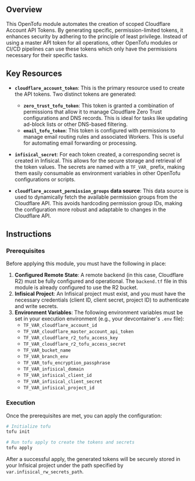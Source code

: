 ## Overview

This OpenTofu module automates the creation of scoped Cloudflare Account API Tokens. By generating specific, permission-limited tokens, it enhances security by adhering to the principle of least privilege. Instead of using a master API token for all operations, other OpenTofu modules or CI/CD pipelines can use these tokens which only have the permissions necessary for their specific tasks.

## Key Resources

- **`cloudflare_account_token`**: This is the primary resource used to create the API tokens. Two distinct tokens are generated:
  - **`zero_trust_tofu_token`**: This token is granted a combination of permissions that allow it to manage Cloudflare Zero Trust configurations and DNS records. This is ideal for tasks like updating ad-block lists or other DNS-based filtering.
  - **`email_tofu_token`**: This token is configured with permissions to manage email routing rules and associated Workers. This is useful for automating email forwarding or processing.

- **`infisical_secret`**: For each token created, a corresponding secret is created in Infisical. This allows for the secure storage and retrieval of the token values. The secrets are named with a `TF_VAR_` prefix, making them easily consumable as environment variables in other OpenTofu configurations or scripts.

- **`cloudflare_account_permission_groups` data source**: This data source is used to dynamically fetch the available permission groups from the Cloudflare API. This avoids hardcoding permission group IDs, making the configuration more robust and adaptable to changes in the Cloudflare API.

## Instructions

### Prerequisites

Before applying this module, you must have the following in place:

1.  **Configured Remote State**: A remote backend (in this case, Cloudflare R2) must be fully configured and operational. The `backend.tf` file in this module is already configured to use the R2 bucket.
2.  **Infisical Project**: An Infisical project must exist, and you must have the necessary credentials (client ID, client secret, project ID) to authenticate and write secrets.
3.  **Environment Variables**: The following environment variables must be set in your execution environment (e.g., your devcontainer's `.env` file):
    - `TF_VAR_cloudflare_account_id`
    - `TF_VAR_cloudflare_master_account_api_token`
    - `TF_VAR_cloudflare_r2_tofu_access_key`
    - `TF_VAR_cloudflare_r2_tofu_access_secret`
    - `TF_VAR_bucket_name`
    - `TF_VAR_branch_env`
    - `TF_VAR_tofu_encryption_passphrase`
    - `TF_VAR_infisical_domain`
    - `TF_VAR_infisical_client_id`
    - `TF_VAR_infisical_client_secret`
    - `TF_VAR_infisical_project_id`

### Execution

Once the prerequisites are met, you can apply the configuration:

```bash
# Initialize tofu
tofu init

# Run tofu apply to create the tokens and secrets
tofu apply
```

After a successful apply, the generated tokens will be securely stored in your Infisical project under the path specified by `var.infisical_rw_secrets_path`.

